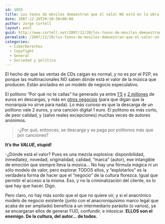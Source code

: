 ```yaml
---
id: 1055
title: Los tonos de móviles demuestran que el valor NO está en la obra, pero Sí hay mercado digital
date: 2007-12-20T20:50:58+00:00
author: Jorge Cortell
layout: post
guid: http://www.cortell.net/2007/12/20/los-tonos-de-moviles-demuestran-que-el-valor-no-esta-en-la-obra-pero-si-hay-mercado-digital/
permalink: /2007/12/20/los-tonos-de-moviles-demuestran-que-el-valor-no-esta-en-la-obra-pero-si-hay-mercado-digital/
categories:
  - CiberDerechos
  - Copyfight
  - General
  - Sociedad y polí­tica
---
```

El hecho de que las ventas de CDs caigan es normal, y no es por el P2P, es porque las multinacionales NO saben dónde está el valor de la música que producen. Están anclados en un modelo de negocio especulativo.

El politono &#8220;Por qué no te callas&#8221; ha generado ya entre <a target="_blank" title="1'5 millones" href="http://www.xatakamovil.com/2007/11/19-por-que-no-te-callas-politono-record-de-descargas">1&#8217;5</a> y <a target="_blank" title="2 millones" href="http://www.transmedia.cl/noticia2=id201107.htm">2 millones</a> de euros en descargas, y más en <a target="_blank" title="20 minutos" href="http://www.20minutos.es/noticia/307887/0/rifirrafe/chavez/dominio/">otros negocios</a> (para que digan que la monarquí­a no sirve para nada). Lo más curioso es que la descarga de un politono vale 2 euros, y una canción digital 1 euro. El politono es más corto, de peor calidad, y (salvo reales excepciones) muchas veces de autores anónimos.

> -¿Por qué, entonces, se descarga y se paga por politonos más que por canciones?

**It&#8217;s the _VALUE_, stupid!**

-¿Dónde está el valor? Pues es una mezcla explosiva: disponibilidad, inmediatez, novedad, originalidad, calidad, &#8220;marca&#8221; (autor), ese intangible de emoción que siempre lleva la música&#8230; No hay una fórmula mágica ni un sólo modelo de valor, pero explorar TODOS ellos, y &#8220;explotarlos&#8221; es la verdadera forma de hacer que el &#8220;negocio&#8221; de la cultura florezca. Igual que permitir el acceso a la misma. Eso, y no la criminalización del cliente, es lo que hay que hacer. Digo.

Pero claro, no hay más sordo que el que no quiere oir, y si el anacrónico modelo de negocio existente (junto con el anacroniquí­simo marco legal que acaba de ser ampliado) beneficia a un intermediario parásito (o varios), ya se encargaran ellos de generar FUD, confundir, e intoxicar. **ELLOS son el enemigo. De la cultura, del autor&#8230; de todos.**